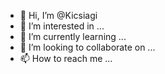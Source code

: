 - 👋 Hi, I’m @Kicsiagi
- 👀 I’m interested in ...
- 🌱 I’m currently learning ...
- 💞️ I’m looking to collaborate on ...
- 📫 How to reach me ...

<!---
Kicsiagi/Kicsiagi is a ✨ special ✨ repository because its `README.md` (this file) appears on your GitHub profile.
You can click the Preview link to take a look at your changes.
--->

